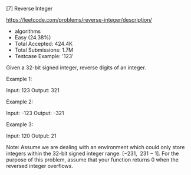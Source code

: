 [7] Reverse Integer  

https://leetcode.com/problems/reverse-integer/description/

* algorithms
* Easy (24.38%)
* Total Accepted:    424.4K
* Total Submissions: 1.7M
* Testcase Example:  '123'

Given a 32-bit signed integer, reverse digits of an integer.

Example 1:


Input: 123
Output: 321


Example 2:


Input: -123
Output: -321


Example 3:


Input: 120
Output: 21


Note:
Assume we are dealing with an environment which could only store integers within the 32-bit signed integer range: [−231,  231 − 1]. For the purpose of this problem, assume that your function returns 0 when the reversed integer overflows.

